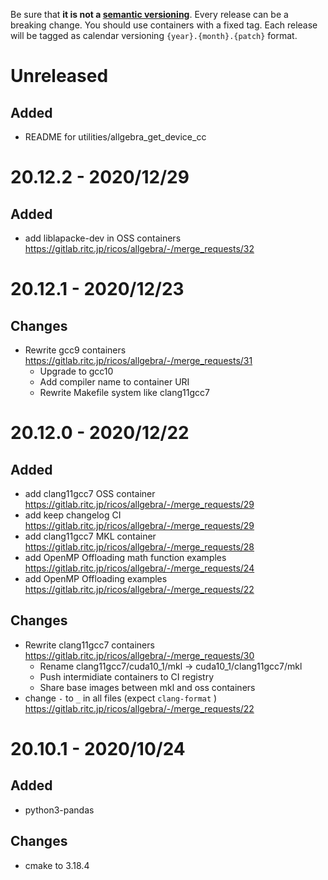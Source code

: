 Be sure that **it is not a [semantic versioning][semver]**. Every release can be a breaking change.
You should use containers with a fixed tag.
Each release will be tagged as calendar versioning `{year}.{month}.{patch}` format.

[semver]: https://semver.org/

Unreleased
===========

Added
------
- README for utilities/allgebra_get_device_cc

20.12.2 - 2020/12/29
=====================

Added
------
- add liblapacke-dev in OSS containers https://gitlab.ritc.jp/ricos/allgebra/-/merge_requests/32

20.12.1 - 2020/12/23
=====================

Changes
--------
- Rewrite gcc9 containers https://gitlab.ritc.jp/ricos/allgebra/-/merge_requests/31
  - Upgrade to gcc10
  - Add compiler name to container URI
  - Rewrite Makefile system like clang11gcc7

20.12.0 - 2020/12/22
=====================

Added
------
- add clang11gcc7 OSS container https://gitlab.ritc.jp/ricos/allgebra/-/merge_requests/29
- add keep changelog CI https://gitlab.ritc.jp/ricos/allgebra/-/merge_requests/29
- add clang11gcc7 MKL container https://gitlab.ritc.jp/ricos/allgebra/-/merge_requests/28
- add OpenMP Offloading math function examples https://gitlab.ritc.jp/ricos/allgebra/-/merge_requests/24
- add OpenMP Offloading examples https://gitlab.ritc.jp/ricos/allgebra/-/merge_requests/22

Changes
--------
- Rewrite clang11gcc7 containers https://gitlab.ritc.jp/ricos/allgebra/-/merge_requests/30
  - Rename clang11gcc7/cuda10_1/mkl -> cuda10_1/clang11gcc7/mkl
  - Push intermidiate containers to CI registry
  - Share base images between mkl and oss containers
- change `-` to `_` in all files (expect `clang-format` ) https://gitlab.ritc.jp/ricos/allgebra/-/merge_requests/22

20.10.1 - 2020/10/24
=====================

Added
------
- python3-pandas

Changes
--------
- cmake to 3.18.4
